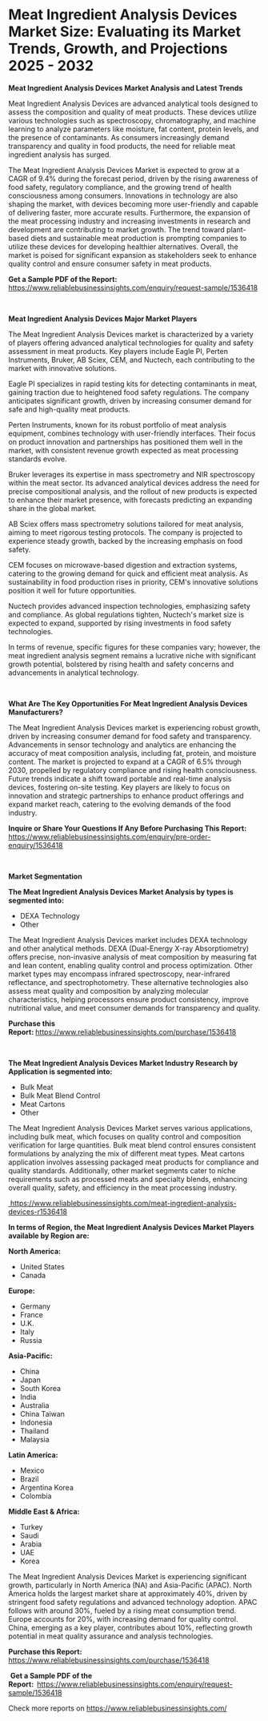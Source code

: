 <p><h1>Meat Ingredient Analysis Devices Market Size: Evaluating its Market Trends, Growth, and Projections 2025 - 2032</h1></p><p><strong>Meat Ingredient Analysis Devices Market Analysis and Latest Trends</strong></p>
<p><p>Meat Ingredient Analysis Devices are advanced analytical tools designed to assess the composition and quality of meat products. These devices utilize various technologies such as spectroscopy, chromatography, and machine learning to analyze parameters like moisture, fat content, protein levels, and the presence of contaminants. As consumers increasingly demand transparency and quality in food products, the need for reliable meat ingredient analysis has surged.</p><p>The Meat Ingredient Analysis Devices Market is expected to grow at a CAGR of 9.4% during the forecast period, driven by the rising awareness of food safety, regulatory compliance, and the growing trend of health consciousness among consumers. Innovations in technology are also shaping the market, with devices becoming more user-friendly and capable of delivering faster, more accurate results. Furthermore, the expansion of the meat processing industry and increasing investments in research and development are contributing to market growth. The trend toward plant-based diets and sustainable meat production is prompting companies to utilize these devices for developing healthier alternatives. Overall, the market is poised for significant expansion as stakeholders seek to enhance quality control and ensure consumer safety in meat products.</p></p>
<p><strong>Get a Sample PDF of the Report:&nbsp;</strong> <a href="https://www.reliablebusinessinsights.com/enquiry/request-sample/1536418?utm_campaign=2893&utm_medium=2&utm_source=Github&utm_content=ia&utm_term=27022025&utm_id=meat-ingredient-analysis-devices">https://www.reliablebusinessinsights.com/enquiry/request-sample/1536418</a></p>
<p>&nbsp;</p>
<p><strong>Meat Ingredient Analysis Devices Major Market Players</strong></p>
<p><p>The Meat Ingredient Analysis Devices market is characterized by a variety of players offering advanced analytical technologies for quality and safety assessment in meat products. Key players include Eagle PI, Perten Instruments, Bruker, AB Sciex, CEM, and Nuctech, each contributing to the market with innovative solutions.</p><p>Eagle PI specializes in rapid testing kits for detecting contaminants in meat, gaining traction due to heightened food safety regulations. The company anticipates significant growth, driven by increasing consumer demand for safe and high-quality meat products.</p><p>Perten Instruments, known for its robust portfolio of meat analysis equipment, combines technology with user-friendly interfaces. Their focus on product innovation and partnerships has positioned them well in the market, with consistent revenue growth expected as meat processing standards evolve.</p><p>Bruker leverages its expertise in mass spectrometry and NIR spectroscopy within the meat sector. Its advanced analytical devices address the need for precise compositional analysis, and the rollout of new products is expected to enhance their market presence, with forecasts predicting an expanding share in the global market.</p><p>AB Sciex offers mass spectrometry solutions tailored for meat analysis, aiming to meet rigorous testing protocols. The company is projected to experience steady growth, backed by the increasing emphasis on food safety.</p><p>CEM focuses on microwave-based digestion and extraction systems, catering to the growing demand for quick and efficient meat analysis. As sustainability in food production rises in priority, CEM's innovative solutions position it well for future opportunities.</p><p>Nuctech provides advanced inspection technologies, emphasizing safety and compliance. As global regulations tighten, Nuctech's market size is expected to expand, supported by rising investments in food safety technologies.</p><p>In terms of revenue, specific figures for these companies vary; however, the meat ingredient analysis segment remains a lucrative niche with significant growth potential, bolstered by rising health and safety concerns and advancements in analytical technology.</p></p>
<p>&nbsp;</p>
<p><strong>What Are The Key Opportunities For Meat Ingredient Analysis Devices Manufacturers?</strong></p>
<p><p>The Meat Ingredient Analysis Devices market is experiencing robust growth, driven by increasing consumer demand for food safety and transparency. Advancements in sensor technology and analytics are enhancing the accuracy of meat composition analysis, including fat, protein, and moisture content. The market is projected to expand at a CAGR of 6.5% through 2030, propelled by regulatory compliance and rising health consciousness. Future trends indicate a shift toward portable and real-time analysis devices, fostering on-site testing. Key players are likely to focus on innovation and strategic partnerships to enhance product offerings and expand market reach, catering to the evolving demands of the food industry.</p></p>
<p><strong>Inquire or Share Your Questions If Any Before Purchasing This Report:</strong> <a href="https://www.reliablebusinessinsights.com/enquiry/pre-order-enquiry/1536418?utm_campaign=2893&utm_medium=2&utm_source=Github&utm_content=ia&utm_term=27022025&utm_id=meat-ingredient-analysis-devices">https://www.reliablebusinessinsights.com/enquiry/pre-order-enquiry/1536418</a></p>
<p>&nbsp;</p>
<p><strong>Market Segmentation</strong></p>
<p><strong>The Meat Ingredient Analysis Devices Market Analysis by types is segmented into:</strong></p>
<p><ul><li>DEXA Technology</li><li>Other</li></ul></p>
<p><p>The Meat Ingredient Analysis Devices market includes DEXA technology and other analytical methods. DEXA (Dual-Energy X-ray Absorptiometry) offers precise, non-invasive analysis of meat composition by measuring fat and lean content, enabling quality control and process optimization. Other market types may encompass infrared spectroscopy, near-infrared reflectance, and spectrophotometry. These alternative technologies also assess meat quality and composition by analyzing molecular characteristics, helping processors ensure product consistency, improve nutritional value, and meet consumer demands for transparency and quality.</p></p>
<p><strong>Purchase this Report:&nbsp;</strong><a href="https://www.reliablebusinessinsights.com/purchase/1536418?utm_campaign=2893&utm_medium=2&utm_source=Github&utm_content=ia&utm_term=27022025&utm_id=meat-ingredient-analysis-devices">https://www.reliablebusinessinsights.com/purchase/1536418</a></p>
<p>&nbsp;</p>
<p><strong>The Meat Ingredient Analysis Devices Market Industry Research by Application is segmented into:</strong></p>
<p><ul><li>Bulk Meat</li><li>Bulk Meat Blend Control</li><li>Meat Cartons</li><li>Other</li></ul></p>
<p><p>The Meat Ingredient Analysis Devices Market serves various applications, including bulk meat, which focuses on quality control and composition verification for large quantities. Bulk meat blend control ensures consistent formulations by analyzing the mix of different meat types. Meat cartons application involves assessing packaged meat products for compliance and quality standards. Additionally, other market segments cater to niche requirements such as processed meats and specialty blends, enhancing overall quality, safety, and efficiency in the meat processing industry.</p></p>
<p><a href="https://www.reliablebusinessinsights.com/meat-ingredient-analysis-devices-r1536418?utm_campaign=2893&utm_medium=2&utm_source=Github&utm_content=ia&utm_term=27022025&utm_id=meat-ingredient-analysis-devices">&nbsp;https://www.reliablebusinessinsights.com/meat-ingredient-analysis-devices-r1536418</a></p>
<p><strong>In terms of Region, the Meat Ingredient Analysis Devices Market Players available by Region are:</strong></p>
<p>
    <p> <strong> North America: </strong>
        <ul>
            <li>United States</li>
            <li>Canada</li>
        </ul>
        </p> 
    <p> <strong> Europe: </strong>
        <ul>
            <li>Germany</li>
            <li>France</li>
            <li>U.K.</li>
            <li>Italy</li>
            <li>Russia</li>
        </ul>
        </p> 
    <p> <strong> Asia-Pacific: </strong>
        <ul>
            <li>China</li>
            <li>Japan</li>
            <li>South Korea</li>
            <li>India</li>
            <li>Australia</li>
            <li>China Taiwan</li>
            <li>Indonesia</li>
            <li>Thailand</li>
            <li>Malaysia</li>
        </ul>
        </p> 
    <p> <strong> Latin America: </strong>
        <ul>
            <li>Mexico</li>
            <li>Brazil</li>
            <li>Argentina Korea</li>
            <li>Colombia</li>
        </ul>
        </p> 
    <p> <strong> Middle East & Africa: </strong>
        <ul>
            <li>Turkey</li>
            <li>Saudi</li>
            <li>Arabia</li>
            <li>UAE</li>
            <li>Korea</li>
        </ul>
    </p>
    </p>
<p><p>The Meat Ingredient Analysis Devices Market is experiencing significant growth, particularly in North America (NA) and Asia-Pacific (APAC). North America holds the largest market share at approximately 40%, driven by stringent food safety regulations and advanced technology adoption. APAC follows with around 30%, fueled by a rising meat consumption trend. Europe accounts for 20%, with increasing demand for quality control. China, emerging as a key player, contributes about 10%, reflecting growth potential in meat quality assurance and analysis technologies.</p></p>
<p><strong>Purchase this Report: </strong><a href="https://www.reliablebusinessinsights.com/purchase/1536418?utm_campaign=2893&utm_medium=2&utm_source=Github&utm_content=ia&utm_term=27022025&utm_id=meat-ingredient-analysis-devices">https://www.reliablebusinessinsights.com/purchase/1536418</a></p>
<p>&nbsp;<strong>Get a Sample PDF of the Report:&nbsp;&nbsp;</strong><a href="https://www.reliablebusinessinsights.com/enquiry/request-sample/1536418?utm_campaign=2893&utm_medium=2&utm_source=Github&utm_content=ia&utm_term=27022025&utm_id=meat-ingredient-analysis-devices">https://www.reliablebusinessinsights.com/enquiry/request-sample/1536418</a></p>
<p><strong></strong></p>
<p>Check more reports on <a href="https://www.reliablebusinessinsights.com/?utm_campaign=2893&utm_medium=2&utm_source=Github&utm_content=ia&utm_term=27022025&utm_id=meat-ingredient-analysis-devices">https://www.reliablebusinessinsights.com/</a></p>